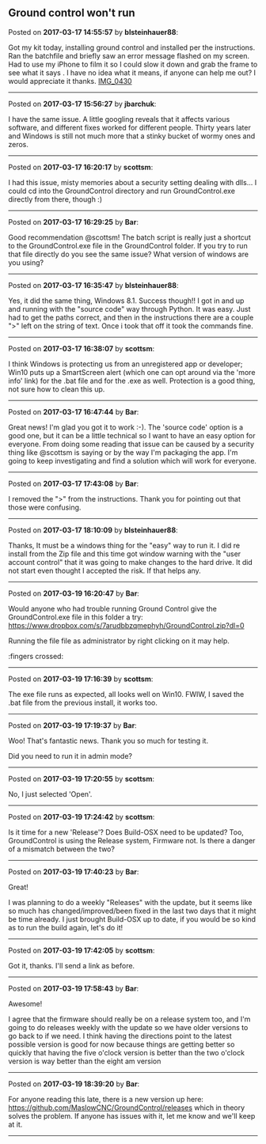 ## Ground control won't run
Posted on **2017-03-17 14:55:57** by **blsteinhauer88**:

Got my kit today, installing ground control  and installed per the instructions. Ran the batchfile and briefly saw an error message flashed on my screen. Had to use my iPhone to film it so I could slow it down and grab the frame to see what it says .  I have no idea what it means, if anyone can help me out? I would appreciate it thanks.  [IMG_0430](//muut.com/u/maslowcnc/s3/:maslowcnc:90jt:img_0430.png.jpg)

---

Posted on **2017-03-17 15:56:27** by **jbarchuk**:

I have the same issue. A little googling reveals that it affects various software, and different fixes worked for different people. Thirty years later and Windows is still not much more that a stinky bucket of wormy ones and zeros.

---

Posted on **2017-03-17 16:20:17** by **scottsm**:

I had this issue, misty memories about a security setting dealing with dlls... 
 I could cd into the GroundControl directory and run GroundControl.exe directly from there, though :)

---

Posted on **2017-03-17 16:29:25** by **Bar**:

Good recommendation @scottsm! The batch script is really just a shortcut to the GroundControl.exe file in the GroundControl folder. If you try to run that file directly do you see the same issue? What version of windows are you using?

---

Posted on **2017-03-17 16:35:47** by **blsteinhauer88**:

Yes, it did the same thing, Windows 8.1.  Success though!!  I got in and up and running with the "source code" way through Python.  It was easy.  Just had to get the paths correct, and then in the instructions there are a couple ">" left on the string of text.  Once i took that off it took the commands fine.

---

Posted on **2017-03-17 16:38:07** by **scottsm**:

I think Windows is protecting us from an unregistered app or developer; Win10 puts up a SmartScreen alert (which one can opt around via the 'more info' link) for the .bat file and for the .exe as well. Protection is a good thing, not sure how to clean this up.

---

Posted on **2017-03-17 16:47:44** by **Bar**:

Great news! I'm glad you got it to work :-). The 'source code' option is a good one, but it can be a little technical so I want to have an easy option for everyone. From doing some reading that issue can be caused by a security thing like @scottsm is saying or by the way I'm packaging the app. I'm going to keep investigating and find a solution which will work for everyone.

---

Posted on **2017-03-17 17:43:08** by **Bar**:

I removed the ">" from the instructions. Thank you for pointing out that those were confusing.

---

Posted on **2017-03-17 18:10:09** by **blsteinhauer88**:

Thanks, It must be a windows thing for the "easy" way to run it.  I did re install from the Zip file and this time got window warning with the "user account control" that it was going to make changes to the hard drive.  It did not start even thought I accepted the risk.  If that helps any.

---

Posted on **2017-03-19 16:20:47** by **Bar**:

Would anyone who had trouble running Ground Control give the GroundControl.exe file in this folder a try: https://www.dropbox.com/s/7arudbbzqmephyh/GroundControl.zip?dl=0 

Running the file file as administrator by right clicking on it may help.

:fingers crossed:

---

Posted on **2017-03-19 17:16:39** by **scottsm**:

The exe file runs as expected, all looks well on Win10. FWIW, I saved the .bat file from the previous install, it works too.

---

Posted on **2017-03-19 17:19:37** by **Bar**:

Woo! That's fantastic news. Thank you so much for testing it.

Did you need to run it in admin mode?

---

Posted on **2017-03-19 17:20:55** by **scottsm**:

No, I just selected 'Open'.

---

Posted on **2017-03-19 17:24:42** by **scottsm**:

Is it time for a new 'Release'? Does Build-OSX need to be updated? 
Too, GroundControl is using the Release system, Firmware not. Is there a danger of a mismatch between the two?

---

Posted on **2017-03-19 17:40:23** by **Bar**:

Great!

I was planning to do a weekly "Releases" with the update, but it seems like so much has changed/improved/been fixed in the last two days that it might be time already. I just brought Build-OSX up to date, if you would be so kind as to run the build again, let's do it!

---

Posted on **2017-03-19 17:42:05** by **scottsm**:

Got it, thanks. I'll send a link as before.

---

Posted on **2017-03-19 17:58:43** by **Bar**:

Awesome!

I agree that the firmware should really be on a release system too, and I'm going to do releases weekly with the update so we have older versions to go back to if we need.  I think having the directions point to the latest possible version is good for now because things are getting better so quickly that having the five o'clock version is better than the two o'clock version is way better than the eight am version

---

Posted on **2017-03-19 18:39:20** by **Bar**:

For anyone reading this late, there is a new version up here: https://github.com/MaslowCNC/GroundControl/releases which in theory solves the problem. If anyone has issues with it, let me know and we'll keep at it.

---

